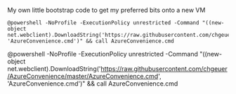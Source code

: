 

My own little bootstrap code to get my preferred bits onto a new VM


```
@powershell -NoProfile -ExecutionPolicy unrestricted -Command "((new-object net.webclient).DownloadString('https://raw.githubusercontent.com/chgeuer/AzureConvenience/master/AzureConvenience.cmd', 'AzureConvenience.cmd')" && call AzureConvenience.cmd
```



@powershell -NoProfile -ExecutionPolicy unrestricted -Command "((new-object net.webclient).DownloadString('https://raw.githubusercontent.com/chgeuer/AzureConvenience/master/AzureConvenience.cmd', 'AzureConvenience.cmd')" && call AzureConvenience.cmd


